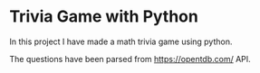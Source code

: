 # Trivia Game with Python
In this project I have made a math trivia game using python.

The questions have been parsed from https://opentdb.com/ API. 